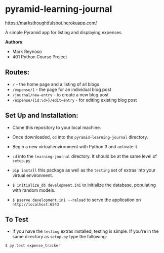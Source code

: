 # pyramid-learning-journal

https://marksthoughtfulspot.herokuapp.com/

A simple Pyramid app for listing and displaying expenses.

**Authors**:

- Mark Reynoso
- 401 Python Course Project

## Routes:

- `/` - the home page and a listing of all blogs
- `/expense/1` - the page for an individual blog post
- `/journal/new-entry` - to create a new blog post
- `/expense/{id:\d+}/edit=entry` - for editing existing blog post

## Set Up and Installation:

- Clone this repository to your local machine.

- Once downloaded, `cd` into the `pyramid-learning-journal` directory.

- Begin a new virtual environment with Python 3 and activate it.

- `cd` into the `learning-journal` directory. It should be at the same level of `setup.py`

- `pip install` this package as well as the `testing` set of extras into your virtual environment.

- `$ initialize_db development.ini` to initialize the database, populating with random models.

- `$ pserve development.ini --reload` to serve the application on `http://localhost:6543`

## To Test

- If you have the `testing` extras installed, testing is simple. If you're in the same directory as `setup.py` type the following:

```
$ py.test expense_tracker
```